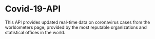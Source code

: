 # Covid-19-API
This API provides updated real-time data on coronavirus cases from the worldometers page, provided by the most reputable organizations and statistical offices in the world.
